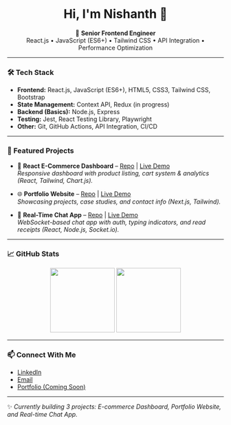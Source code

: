 <h1 align="center">Hi, I'm Nishanth 👋</h1>

<p align="center">
  🚀 <b>Senior Frontend Engineer</b> <br/>
  React.js • JavaScript (ES6+) • Tailwind CSS • API Integration • Performance Optimization
</p>

---

### 🛠 Tech Stack  
- **Frontend:** React.js, JavaScript (ES6+), HTML5, CSS3, Tailwind CSS, Bootstrap  
- **State Management:** Context API, Redux (in progress)  
- **Backend (Basics):** Node.js, Express  
- **Testing:** Jest, React Testing Library, Playwright  
- **Other:** Git, GitHub Actions, API Integration, CI/CD  

---

### 📂 Featured Projects  
- 🛒 **React E-Commerce Dashboard** – [Repo](#) | [Live Demo](#)  
  *Responsive dashboard with product listing, cart system & analytics (React, Tailwind, Chart.js).*  

- 🌐 **Portfolio Website** – [Repo](#) | [Live Demo](#)  
  *Showcasing projects, case studies, and contact info (Next.js, Tailwind).*  

- 💬 **Real-Time Chat App** – [Repo](#) | [Live Demo](#)  
  *WebSocket-based chat app with auth, typing indicators, and read receipts (React, Node.js, Socket.io).*  

---

### 📈 GitHub Stats  

<p align="center">
  <img src="https://github-readme-stats.vercel.app/api?username=nishanthreddy179&show_icons=true&theme=radical" height="150" />
  <img src="https://github-readme-stats.vercel.app/api/top-langs/?username=nishanthreddy179&layout=compact&theme=radical" height="150" />
</p>

---

### 📫 Connect With Me  
- [LinkedIn](https://linkedin.com/)  
- [Email](mailto:nishanthreddy179@gmail.com)  
- [Portfolio (Coming Soon)](#)  

---

✨ *Currently building 3 projects: E-commerce Dashboard, Portfolio Website, and Real-time Chat App.*  

